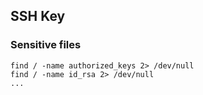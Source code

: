 ## SSH Key

### Sensitive files

```
find / -name authorized_keys 2> /dev/null
find / -name id_rsa 2> /dev/null
...
```